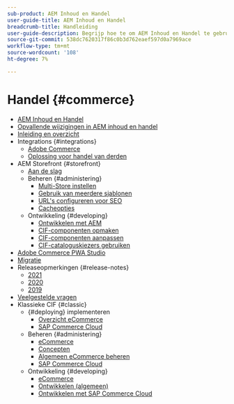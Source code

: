 ```yaml
---
sub-product: AEM Inhoud en Handel
user-guide-title: AEM Inhoud en Handel
breadcrumb-title: Handleiding
user-guide-description: Begrijp hoe te om AEM Inhoud en Handel te gebruiken en te beheren.
source-git-commit: 538dc7620317f86c0b3d762eaef597d0a7969ace
workflow-type: tm+mt
source-wordcount: '108'
ht-degree: 7%

---
```



# Handel {#commerce}

+ [AEM Inhoud en Handel](/help/commerce/home.md)
+ [Opvallende wijzigingen in AEM inhoud en handel](cif/changes.md)
+ [Inleiding en overzicht](cif/introduction.md)
+ Integrations {#integrations}
   + [Adobe Commerce](cif/integrating/magento.md)
   + [Oplossing voor handel van derden](cif/integrating/third-party.md)
+ AEM Storefront {#storefront}
   + [Aan de slag](cif/getting-started.md)
   + Beheren {#administering}
      + [Multi-Store instellen](cif/configuring/multi-store-setup.md)
      + [Gebruik van meerdere sjablonen](cif/configuring/multi-template-usage.md)
      + [URL&#39;s configureren voor SEO](cif/configuring/advanced-url-configuration.md)
      + [Cacheopties](cif/configuring/caching.md)
   + Ontwikkeling {#developing}
      + [Ontwikkelen met AEM](cif/develop.md)
      + [CIF-componenten opmaken](cif/customizing/style-cif-component.md)
      + [CIF-componenten aanpassen](cif/customizing/customize-cif-components.md)
      + [CIF-cataloguskiezers gebruiken](cif/customizing/use-cif-pickers.md)
+ [Adobe Commerce PWA Studio](cif/pwa-studio/getting-started.md)
+ [Migratie](cif/migration.md)
+ Releaseopmerkingen {#release-notes}
   + [2021](cif/release-notes/release-notes-2021.md)
   + [2020](cif/release-notes/release-notes-2020.md)
   + [2019](cif/release-notes/release-notes-2019.md)
+ [Veelgestelde vragen](cif/faq.md)
+ Klassieke CIF {#classic}
   + {#deploying} implementeren
      + [Overzicht eCommerce](/help/commerce/cif-classic/deploying/ecommerce.md)
      + [SAP Commerce Cloud](/help/commerce/cif-classic/deploying/sap-commerce-cloud.md)
   + Beheren {#administering}
      + [eCommerce](/help/commerce/cif-classic/administering/ecommerce.md)
      + [Concepten](/help/commerce/cif-classic/administering/concepts.md)
      + [Algemeen eCommerce beheren](/help/commerce/cif-classic/administering/generic.md)
      + [SAP Commerce Cloud](/help/commerce/cif-classic/administering/sap-commerce-cloud.md)
   + Ontwikkeling {#developing}
      + [eCommerce](/help/commerce/cif-classic/developing/ecommerce.md)
      + [Ontwikkelen (algemeen)](/help/commerce/cif-classic/developing/generic.md)
      + [Ontwikkelen met SAP Commerce Cloud](/help/commerce/cif-classic/developing/sap-commerce-cloud.md)
